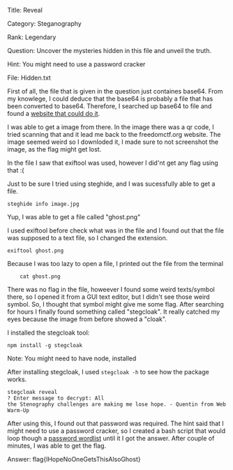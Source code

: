 Title: Reveal

Category: Steganography

Rank: Legendary

Question: Uncover the mysteries hidden in this file and unveil the truth.

Hint: You might need to use a password cracker

File: Hidden.txt

First of all, the file that is given in the question just containes base64. From my knowlege, I could deduce that the base64 is probably a file that has been converted to base64. Therefore, I searched up base64 to file and found a [website that could do it](https://base64.guru/converter/decode/file).

I was able to get a image from there. In the image there was a qr code, I tried scanning that and it lead me back to the freedomctf.org website. The image seemed weird so I downloded it, I made sure to not screenshot the image, as the flag might get lost. 

In the file I saw that exiftool was used, however I did'nt get any flag using that :(

Just to be sure I tried using steghide, and I was sucessfully able to get a file.
```
steghide info image.jpg
```
Yup, I was able to get a file called "ghost.png"

I used exiftool before check what was in the file and I found out that the file was supposed to a text file, so I changed the extension.

``` 
exiftool ghost.png
```

Because I was too lazy to open a file, I printed out the file from the terminal
```
    cat ghost.png
```

There was no flag in the file, howeever I found some weird texts/symbol there, so I opened it from a GUI text editor, but I didn't see those weird symbol. So, I thought that symbol might give me some flag. After searching for hours I finally found something called "stegcloak". It really catched my eyes because the image from before showed a "cloak". 

I installed the stegcloak tool:
``` 
npm install -g stegcloak
```
Note: You might need to have node, installed

After installing stegcloak, I used `stegcloak -h` to see how the package works.

``` 
stegcloak reveal
? Enter message to decrypt: All ⁣‍‌‌⁡⁢‍⁡‍⁢‍⁢‌⁤‍‌‌⁡‍⁡⁡‌‌⁡‌‌⁢⁡‌⁡‍⁡‌⁢‌‍⁤⁣‍‌⁡⁤‍⁢⁡‌‌⁡⁡⁡⁢‍⁤⁢‍⁡‍⁢⁣‌‌‌‌‍⁢⁡‌⁢⁡⁤‍⁢‍⁢⁡⁢‌⁤‍⁢⁡⁣⁡⁢⁡⁢⁡⁣⁡⁢‌⁤‌⁤‍⁢⁡‌⁢⁡⁡⁢⁣⁡‌⁡‌‍‌‍⁤⁤⁢‌‌‍‌⁣⁢‌⁤‌⁡‌⁢‌
⁡⁢⁡‌‌‌⁢⁣‌⁣⁢⁡⁡‌⁣‌⁡‌⁣the Stenography challenges are making me lose hope. - Quentin from Web Warm-Up
```

After using this, I found out that password was required. The hint said that I might need to use a password cracker, so I created a bash script that would loop though a [password wordlist](https://github.com/brannondorsey/naive-hashcat/releases/download/data/rockyou.txt) until it I got the answer. After couple of minutes, I was able to get the flag.

Answer: flag{IHopeNoOneGetsThisAlsoGhost}
